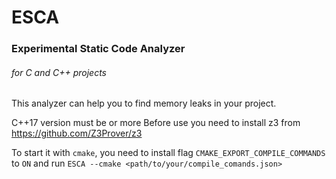 # ESCA 
### Experimental Static Code Analyzer
###### for C and C++ projects

This analyzer can help you to find memory leaks in your project.

C++17 version must be  or more
Before use you need to install z3 from https://github.com/Z3Prover/z3

To start it with `cmake`, you need to install flag `CMAKE_EXPORT_COMPILE_COMMANDS` to `ON`
and run `ESCA --cmake <path/to/your/compile_comands.json>`